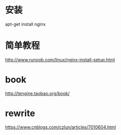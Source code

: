 # 安装
apt-get install nginx

# 简单教程 
http://www.runoob.com/linux/nginx-install-setup.html

# book
http://tengine.taobao.org/book/

# rewrite
https://www.cnblogs.com/czlun/articles/7010604.html


